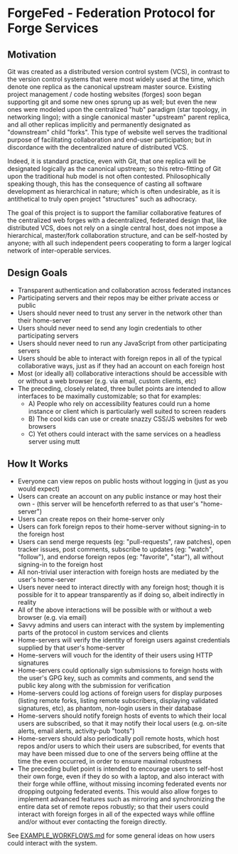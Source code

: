 # ForgeFed - Federation Protocol for Forge Services

Motivation
----------

Git was created as a distributed version control system (VCS), in contrast to the version control systems that were most widely used at the time, which denote one replica as the canonical upstream master source.  Existing project management / code hosting websites (forges) soon began supporting git and some new ones sprung up as well; but even the new ones were modeled upon the centralized "hub" paradigm (star topology, in networking lingo); with a single canonical master "upstream" parent replica, and all other replicas implicitly and permanently designated as "downstream" child "forks".  This type of website well serves the traditional purpose of facilitating collaboration and end-user participation; but in discordance with the decentralized nature of distributed VCS.

Indeed, it is standard practice, even with Git, that one replica will be designated logically as the canonical upstream; so this retro-fitting of Git upon the traditional hub model is not often contested.  Philosophically speaking though, this has the consequence of casting all software development as hierarchical in nature; which is often undesirable, as it is antithetical to truly open project "structures" such as adhocracy.

The goal of this project is to support the familiar collaborative features of the centralized web forges with a decentralized, federated design that, like distributed VCS, does not rely on a single central host, does not impose a hierarchical, master/fork collaboration structure, and can be self-hosted by anyone; with all such independent peers cooperating to form a larger logical network of inter-operable services.


Design Goals
------------

* Transparent authentication and collaboration across federated instances
* Participating servers and their repos may be either private access or public
* Users should never need to trust any server in the network other than their home-server
* Users should never need to send any login credentials to other participating servers
* Users should never need to run any JavaScript from other participating servers
* Users should be able to interact with foreign repos in all of the typical collaborative ways, just as if they had an account on each foreign host
* Most (or ideally all) collaborative interactions should be accessible with or without a web browser (e.g. via email, custom clients, etc)
* The preceding, closely related, three bullet points are intended to allow interfaces to be maximally customizable; so that for examples:
  - A) People who rely on accessibility features could run a home instance or client which is particularly well suited to screen readers
  - B) The cool kids can use or create snazzy CSS/JS websites for web browsers
  - C) Yet others could interact with the same services on a headless server using mutt


How It Works
------------

* Everyone can view repos on public hosts without logging in (just as you would expect)
* Users can create an account on any public instance or may host their own - (this server will be henceforth referred to as that user's "home-server")
* Users can create repos on their home-server only
* Users can fork foreign repos to their home-server without signing-in to the foreign host
* Users can send merge requests (eg: "pull-requests", raw patches), open tracker issues, post comments, subscribe to updates (eg: "watch", "follow"), and endorse foreign repos (eg: "favorite", "star"), all without signing-in to the foreign host
* All non-trivial user interaction with foreign hosts are mediated by the user's home-server
* Users never need to interact directly with any foreign host; though it is possible for it to appear transparently as if doing so, albeit indirectly in reality
* All of the above interactions will be possible with or without a web browser (e.g. via email)
* Savvy admins and users can interact with the system by implementing parts of the protocol in custom services and clients
* Home-servers will verify the identity of foreign users against credentials supplied by that user's home-server
* Home-servers will vouch for the identity of their users using HTTP signatures
* Home-servers could optionally sign submissions to foreign hosts with the user's GPG key, such as commits and comments, and send the public key along with the submission for verification
* Home-servers could log actions of foreign users for display purposes (listing remote forks, listing remote subscribers, displaying validated signatures, etc), as phantom, non-login users in their database
* Home-servers should notify foreign hosts of events to which their local users are subscribed, so that it may notify their local users (e.g. on-site alerts, email alerts, activity-pub "toots")
* Home-servers should also periodically poll remote hosts, which host repos and/or users to which their users are subscribed, for events that may have been missed due to one of the servers being offline at the time the even occurred, in order to ensure maximal robustness
* The preceding bullet point is intended to encourage users to self-host their own forge, even if they do so with a laptop, and also interact with their forge while offline, without missing incoming federated events nor dropping outgoing federated events. This would also allow forges to implement advanced features such as mirroring and synchronizing the entire data set of remote repos robustly; so that their users could interact with foreign forges in all of the expected ways while offline and/or without ever contacting the foreign directly.


See [EXAMPLE_WORKFLOWS.md](EXAMPLE_WORKFLOWS.md) for some general ideas on how users could interact with the system.
